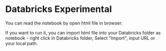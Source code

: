 # Databricks Experimental

You can read the notebook by open html file in browser.

If you want to run it, you can import html file into your Databricks folder as notebook - right click in Databricks folder, Select "Import", input URL or your local path.
